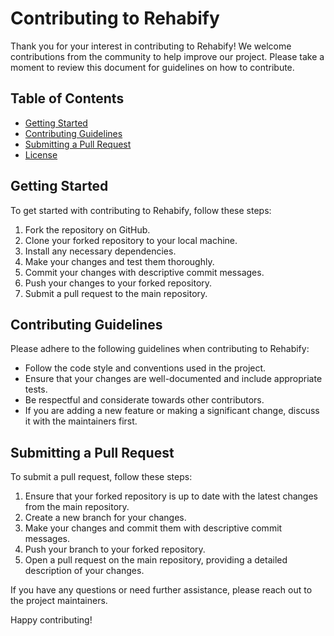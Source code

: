 # Contributing to Rehabify

Thank you for your interest in contributing to Rehabify! We welcome contributions from the community to help improve our project. Please take a moment to review this document for guidelines on how to contribute.

## Table of Contents
- [Getting Started](#getting-started)
- [Contributing Guidelines](#contributing-guidelines)
- [Submitting a Pull Request](#submitting-a-pull-request)
- [License](#license)

## Getting Started
To get started with contributing to Rehabify, follow these steps:

1. Fork the repository on GitHub.
2. Clone your forked repository to your local machine.
3. Install any necessary dependencies.
4. Make your changes and test them thoroughly.
5. Commit your changes with descriptive commit messages.
6. Push your changes to your forked repository.
7. Submit a pull request to the main repository.

## Contributing Guidelines
Please adhere to the following guidelines when contributing to Rehabify:

- Follow the code style and conventions used in the project.
- Ensure that your changes are well-documented and include appropriate tests.
- Be respectful and considerate towards other contributors.
- If you are adding a new feature or making a significant change, discuss it with the maintainers first.


## Submitting a Pull Request
To submit a pull request, follow these steps:

1. Ensure that your forked repository is up to date with the latest changes from the main repository.
2. Create a new branch for your changes.
3. Make your changes and commit them with descriptive commit messages.
4. Push your branch to your forked repository.
5. Open a pull request on the main repository, providing a detailed description of your changes.


If you have any questions or need further assistance, please reach out to the project maintainers.

Happy contributing!